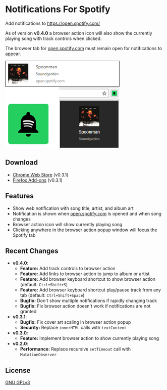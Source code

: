 # Notifications For Spotify
Add notifications to https://open.spotify.com/

As of version __v0.4.0__ a browser action icon will also show the currently playing song with track controls when clicked.

The browser tab for [open.spotify.com] must remain open for notifications to appear.

![](screenshots/notification.png)

## Download
* [Chrome Web Store](https://chrome.google.com/webstore/detail/notifications-for-spotify/filocihllcicedfecomcdlilalmcfohi?hl=en-US&gl=US) (v0.3.1)
* [Firefox Add-ons](https://addons.mozilla.org/en-US/firefox/addon/notifications-for-spotify/) (v0.3.1)

## Features
* Show web notification with song title, artist, and album art
* Notification is shown when [open.spotify.com] is opened and when song changes
* Browser action icon will show currently playing song
* Clicking anywhere in the browser action popup window will focus the Spotify tab

## Recent Changes
* __v0.4.0__:
  * __Feature:__ Add track controls to browser action
  * __Feature:__ Add links to browser action to jump to album or artist
  * __Feature:__ Add browser keyboard shortcut to show browser action (default: `Ctrl+Shift+S`)
  * __Feature:__ Add browser keyboard shortcut play/pause track from any tab (default: `Ctrl+Shift+Space`)
  * __Bugfix:__ Don't show multiple notifications if rapidly changing track
  * __Bugfix:__ Fix browser action doesn't work if notifications are not granted
* __v0.3.1__:
  * __Bugfix:__ Fix cover art scaling in browser action popup
  * __Security:__ Replace `innerHTML` calls with `textContent`
* __v0.3.0__:
  * __Feature:__ Implement browser action to show currently playing song
* __v0.2.0__:
  * __Performance:__ Replace recursive `setTimeout` call with `MutationObserver`

## License
[GNU GPLv3](LICENSE)

[open.spotify.com]: https://open.spotify.com/
